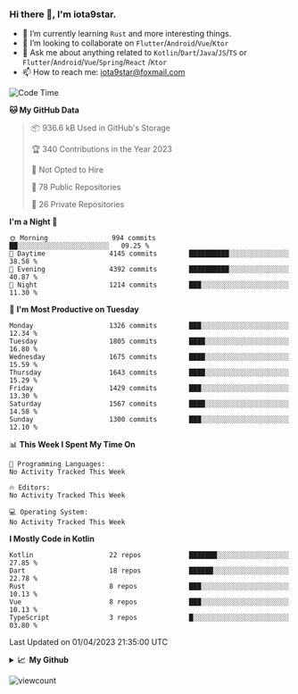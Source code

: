 ### Hi there 👋, I'm iota9star.

- 🌱 I’m currently learning `Rust` and more interesting things.
- 👯 I’m looking to collaborate on `Flutter`/`Android`/`Vue`/`Ktor`
- 💬 Ask me about anything related to `Kotlin`/`Dart`/`Java`/`JS`/`TS` or `Flutter`/`Android`/`Vue`/`Spring`/`React`
  /`Ktor`
- 📫 How to reach me: [iota9star@foxmail.com](iota9star@foxmail.com)



<!--START_SECTION:waka-->
![Code Time](http://img.shields.io/badge/Code%20Time-3%2C090%20hrs%2054%20mins-blue)

**🐱 My GitHub Data** 

> 📦 936.6 kB Used in GitHub's Storage 
 > 
> 🏆 340 Contributions in the Year 2023
 > 
> 🚫 Not Opted to Hire
 > 
> 📜 78 Public Repositories 
 > 
> 🔑 26 Private Repositories 
 > 
**I'm a Night 🦉** 

```text
🌞 Morning                994 commits         ██░░░░░░░░░░░░░░░░░░░░░░░   09.25 % 
🌆 Daytime                4145 commits        ██████████░░░░░░░░░░░░░░░   38.58 % 
🌃 Evening                4392 commits        ██████████░░░░░░░░░░░░░░░   40.87 % 
🌙 Night                  1214 commits        ███░░░░░░░░░░░░░░░░░░░░░░   11.30 % 
```
📅 **I'm Most Productive on Tuesday** 

```text
Monday                   1326 commits        ███░░░░░░░░░░░░░░░░░░░░░░   12.34 % 
Tuesday                  1805 commits        ████░░░░░░░░░░░░░░░░░░░░░   16.80 % 
Wednesday                1675 commits        ████░░░░░░░░░░░░░░░░░░░░░   15.59 % 
Thursday                 1643 commits        ████░░░░░░░░░░░░░░░░░░░░░   15.29 % 
Friday                   1429 commits        ███░░░░░░░░░░░░░░░░░░░░░░   13.30 % 
Saturday                 1567 commits        ████░░░░░░░░░░░░░░░░░░░░░   14.58 % 
Sunday                   1300 commits        ███░░░░░░░░░░░░░░░░░░░░░░   12.10 % 
```


📊 **This Week I Spent My Time On** 

```text
💬 Programming Languages: 
No Activity Tracked This Week

🔥 Editors: 
No Activity Tracked This Week

💻 Operating System: 
No Activity Tracked This Week
```

**I Mostly Code in Kotlin** 

```text
Kotlin                   22 repos            ███████░░░░░░░░░░░░░░░░░░   27.85 % 
Dart                     18 repos            ██████░░░░░░░░░░░░░░░░░░░   22.78 % 
Rust                     8 repos             ███░░░░░░░░░░░░░░░░░░░░░░   10.13 % 
Vue                      8 repos             ███░░░░░░░░░░░░░░░░░░░░░░   10.13 % 
TypeScript               3 repos             █░░░░░░░░░░░░░░░░░░░░░░░░   03.80 % 
```




 Last Updated on 01/04/2023 21:35:00 UTC
<!--END_SECTION:waka-->

<details>
  <summary><b>📈&nbsp;&nbsp;My Github</b></summary>
  <br>
  <img src='https://github-profile-trophy.vercel.app/?username=iota9star'>
  <img src='https://bad-apple-github-readme.vercel.app/api?show_bg=1&username=iota9star&hide_title=true'>
  <img src='http://cr-skills-chart-widget.azurewebsites.net/api/api?username=iota9star'>
</details>


![viewcount](https://count.getloli.com/get/@iota9star?theme=rule34)
